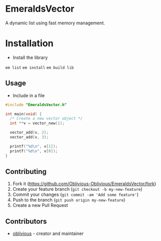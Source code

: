 # EmeraldsVector

A dynamic list using fast memory management.

# Installation

- Install the library

`em list`
`em install`
`em build lib`

## Usage

- Include in a file

```c
#include "EmeraldsVector.h"

int main(void) {
  /* Create a new vector object */
  int **v = vector_new(1);

  vector_add(v, 2);
  vector_add(v, 3);

  printf("%d\n", v[1]);
  printf("%d\n", v[0]);
}
```

## Contributing

1. Fork it (<https://github.com/Oblivious-Oblivious/EmeraldsVector/fork>)
2. Create your feature branch (`git checkout -b my-new-feature`)
3. Commit your changes (`git commit -am 'Add some feature'`)
4. Push to the branch (`git push origin my-new-feature`)
5. Create a new Pull Request

## Contributors

- [oblivious](https://github.com/Oblivious-Oblivious) - creator and maintainer
